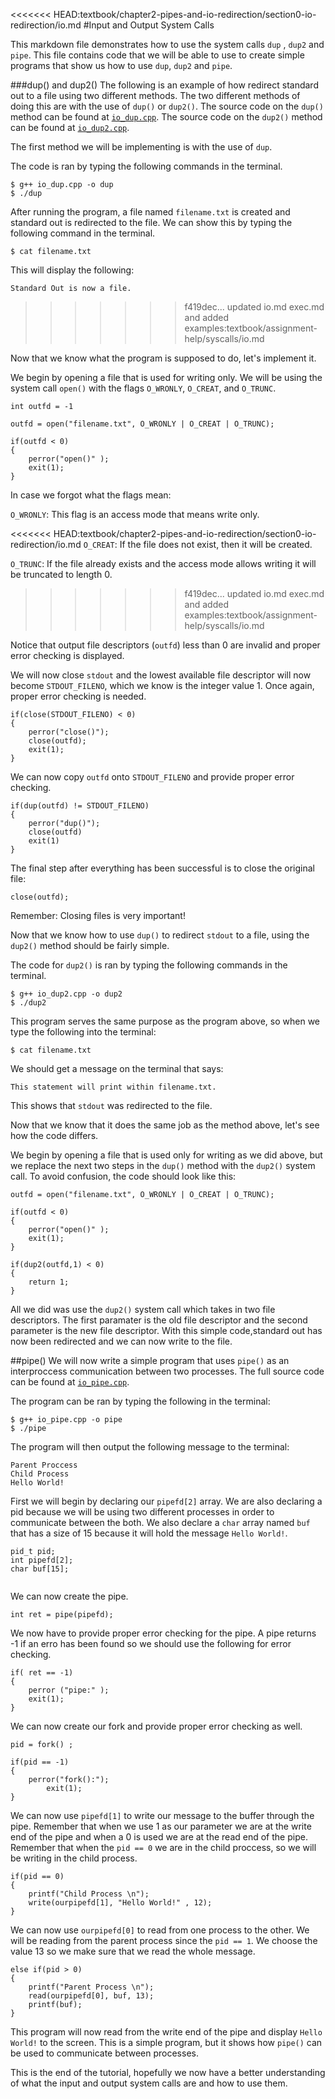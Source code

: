 <<<<<<< HEAD:textbook/chapter2-pipes-and-io-redirection/section0-io-redirection/io.md
#Input and Output System Calls
 
This markdown file demonstrates how to use the system calls `dup` , `dup2` and `pipe`.
This file contains code that we will be able to use to create simple programs that show us how to use `dup`, `dup2` and `pipe`.
 
###dup() and dup2()
The following is an example of how redirect standard out to a file using two different methods.
The two different methods of doing this are with the use of `dup()` or `dup2()`.
The source code on the `dup()` method can be found at [`io_dup.cpp`](./io_dup.cpp). 
The source code on the `dup2()` method can be found at [`io_dup2.cpp`](./io_dup2.cpp).

The first method we will be implementing is with the use of `dup`.

The code is ran by typing the following commands in the terminal.
```
$ g++ io_dup.cpp -o dup
$ ./dup
```
After running the program, a file named `filename.txt` is created and standard out is redirected to the file.
We can show this by typing the following command in the terminal.
```
$ cat filename.txt
```
This will display the following:
```
Standard Out is now a file.
```
>>>>>>> f419dec... updated io.md exec.md and added examples:textbook/assignment-help/syscalls/io.md


Now that we know what the program is supposed to do, let's implement it.

We begin by opening a file that is used for writing only. 
We will be using the system call `open()` with the flags `O_WRONLY`, `O_CREAT`, and `O_TRUNC`.

```
int outfd = -1
    
outfd = open("filename.txt", O_WRONLY | O_CREAT | O_TRUNC);
    
if(outfd < 0)
{
    perror("open()" );
    exit(1);
}
```
In case we forgot what the flags mean:

`O_WRONLY`: This flag is an access mode that means write only.

<<<<<<< HEAD:textbook/chapter2-pipes-and-io-redirection/section0-io-redirection/io.md
`O_CREAT`: If the file does not exist, then it will be created.

`O_TRUNC`:  If the file already exists and the access mode allows writing it will be truncated to length 0.
>>>>>>> f419dec... updated io.md exec.md and added examples:textbook/assignment-help/syscalls/io.md

Notice that output file descriptors (`outfd`) less than 0 are invalid and proper error checking is displayed.

We will now close `stdout` and the lowest available file descriptor will now become `STDOUT_FILENO`, which we know is the integer value 1. 
Once again, proper error checking is needed.

```
if(close(STDOUT_FILENO) < 0)
{
    perror("close()");
    close(outfd);
    exit(1);
}
```
We can now copy `outfd` onto `STDOUT_FILENO` and provide proper error checking.

```
if(dup(outfd) != STDOUT_FILENO)
{
    perror("dup()");
    close(outfd)
    exit(1)
}
```
The final step after everything has been successful is to close the original file:
```
close(outfd);
```
Remember: Closing files is very important!

Now that we know how to use `dup()` to redirect `stdout` to a file, using the `dup2()` method should be fairly simple.

The code for `dup2()` is ran by typing the following commands in the terminal.
```
$ g++ io_dup2.cpp -o dup2
$ ./dup2
```
This program serves the same purpose as the program above, so when we type the following into the terminal:
```
$ cat filename.txt
```
We should get a message on the terminal that says:
```
This statement will print within filename.txt.
```
This shows that `stdout` was redirected to the file.

Now that we know that it does the same job as the method above, let's see how the code differs.

We begin by opening a file that is used only for writing as we did above, but we replace the next two steps in the `dup()` method with the `dup2()` system call. 
To avoid confusion, the code should look like this:

```
outfd = open("filename.txt", O_WRONLY | O_CREAT | O_TRUNC);
    
if(outfd < 0)
{
    perror("open()" );
    exit(1);
}

if(dup2(outfd,1) < 0)
{
    return 1;
}
```
All we did was use the `dup2()` system call which takes in two file descriptors. 
The first paramater is the old file descriptor and the second parameter is the new file descriptor. With this simple code,standard out has now been redirected and we can now write to the file.


##pipe()
We will now write a simple program that uses `pipe()` as an interproccess communication between two processes. The full source code can be found at [`io_pipe.cpp`](./io_pipe.cpp).

The program can be ran by typing the following in the terminal:
```
$ g++ io_pipe.cpp -o pipe
$ ./pipe
```
The program will then output the following message to the terminal:
```
Parent Proccess
Child Process
Hello World!
```

First we will begin by declaring our `pipefd[2]` array.
We are also declaring a pid because we will be using two different processes in order to communicate between the both.
We also declare a `char` array named `buf` that has a size of 15 because it will hold the message `Hello World!`.
```
pid_t pid;
int pipefd[2];
char buf[15];
    
```
We can now create the pipe.
```
int ret = pipe(pipefd);
```
We now have to provide proper error checking for the pipe. A pipe returns -1 if an erro has been found so we should use the following for error checking.
```
if( ret == -1)
{
    perror ("pipe:" );
    exit(1);
}
```
We can now create our fork and provide proper error checking as well.
```
pid = fork() ;

if(pid == -1)
{
    perror("fork():");
        exit(1);
}
```
We can now use `pipefd[1]` to write our message to the buffer through the pipe. Remember that when we use 1 as our parameter we are at the write end of the pipe and when a 0 is used we are at the read end of the pipe.
Remember that when the `pid == 0` we are in the child proccess, so we will be writing in the child process. 

```
if(pid == 0) 
{
    printf("Child Process \n");
    write(ourpipefd[1], "Hello World!" , 12);   
}
```
We can now use `ourpipefd[0]` to read from one process to the other.
We will be reading from the parent process since the `pid == 1`.
We choose the value 13 so we make sure that we read the whole message.
```
else if(pid > 0)
{
    printf("Parent Process \n");
    read(ourpipefd[0], buf, 13);
    printf(buf);
}
```
This program will now read from the write end of the pipe and display `Hello World!` to the screen. 
This is a simple program, but it shows how `pipe()` can be used to communicate between processes.

This is the end of the tutorial, hopefully we now have a better understanding of what the input and output system calls are and how to use them.
